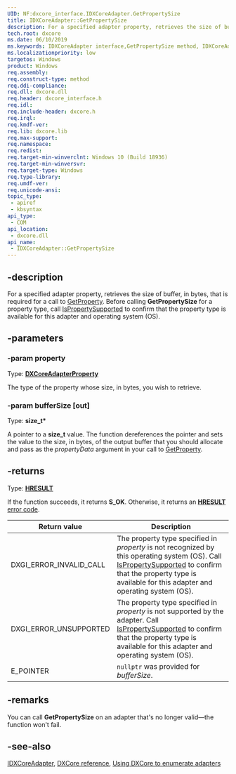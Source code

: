 ```yaml
---
UID: NF:dxcore_interface.IDXCoreAdapter.GetPropertySize
title: IDXCoreAdapter::GetPropertySize
description: For a specified adapter property, retrieves the size of buffer, in bytes, that is required for a call to [GetProperty](/windows/win32/api/dxcore_interface/nf-dxcore_interface-idxcoreadapter-getproperty).
tech.root: dxcore
ms.date: 06/10/2019
ms.keywords: IDXCoreAdapter interface,GetPropertySize method, IDXCoreAdapter.GetPropertySize, IDXCoreAdapter::GetPropertySize, GetPropertySize, GetPropertySize method, GetPropertySize method,IDXCoreAdapter interface, dxcore/IDXCoreAdapter::GetPropertySize, dxcore_interface.idxcoreadapterfactory_getpropertysize
ms.localizationpriority: low
targetos: Windows
product: Windows
req.assembly: 
req.construct-type: method
req.ddi-compliance: 
req.dll: dxcore.dll
req.header: dxcore_interface.h
req.idl: 
req.include-header: dxcore.h
req.irql: 
req.kmdf-ver: 
req.lib: dxcore.lib
req.max-support: 
req.namespace: 
req.redist: 
req.target-min-winverclnt: Windows 10 (Build 18936)
req.target-min-winversvr: 
req.target-type: Windows
req.type-library: 
req.umdf-ver: 
req.unicode-ansi: 
topic_type:
 - apiref
 - kbsyntax
api_type:
 - COM
api_location:
 - dxcore.dll
api_name:
 - IDXCoreAdapter::GetPropertySize
---
```


## -description

For a specified adapter property, retrieves the size of buffer, in bytes, that is required for a call to [GetProperty](/windows/win32/api/dxcore_interface/nf-dxcore_interface-idxcoreadapter-getproperty). Before calling **GetPropertySize** for a property type, call [IsPropertySupported](/windows/win32/api/dxcore_interface/nf-dxcore_interface-idxcoreadapter-ispropertysupported) to confirm that the property type is available for this adapter and operating system (OS).

## -parameters

### -param property

Type: **[DXCoreAdapterProperty](/windows/win32/api/dxcore_interface/ne-dxcore_interface-dxcoreadapterproperty)**

The type of the property whose size, in bytes, you wish to retrieve.

### -param bufferSize [out]

Type: **size_t\***

A pointer to a **size_t** value. The function dereferences the pointer and sets the value to the size, in bytes, of the output buffer that you should allocate and pass as the *propertyData* argument in your call to [GetProperty](/windows/win32/api/dxcore_interface/nf-dxcore_interface-idxcoreadapter-getproperty).

## -returns

Type: **[HRESULT](/windows/win32/com/structure-of-com-error-codes)**

If the function succeeds, it returns **S_OK**. Otherwise, it returns an [**HRESULT**](/windows/win32/com/structure-of-com-error-codes) [error code](/windows/win32/com/com-error-codes-10).

|Return value|Description|
|-|-|
|DXGI_ERROR_INVALID_CALL|The property type specified in *property* is not recognized by this operating system (OS). Call [IsPropertySupported](/windows/win32/api/dxcore_interface/nf-dxcore_interface-idxcoreadapter-ispropertysupported) to confirm that the property type is available for this adapter and operating system (OS).|
|DXGI_ERROR_UNSUPPORTED|The property type specified in *property* is not supported by the adapter. Call [IsPropertySupported](/windows/win32/api/dxcore_interface/nf-dxcore_interface-idxcoreadapter-ispropertysupported) to confirm that the property type is available for this adapter and operating system (OS).|
|E_POINTER|`nullptr` was provided for *bufferSize*.|

## -remarks

You can call **GetPropertySize** on an adapter that's no longer valid&mdash;the function won't fail.

## -see-also

[IDXCoreAdapter](/windows/win32/api/dxcore_interface/nn-dxcore_interface-idxcoreadapter), [DXCore reference](/windows/win32/dxcore/dxcore-reference), [Using DXCore to enumerate adapters](/windows/win32/dxcore/dxcore-enum-adapters)
